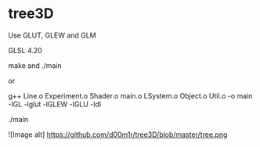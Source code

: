 # tree3D
Use GLUT, GLEW and GLM

GLSL 4.20

make and ./main

or

g++ Line.o Experiment.o Shader.o main.o LSystem.o Object.o Util.o -o main -lGL -lglut -lGLEW -lGLU -ldl

./main

![Image alt] https://github.com/d00m1r/tree3D/blob/master/tree.png
